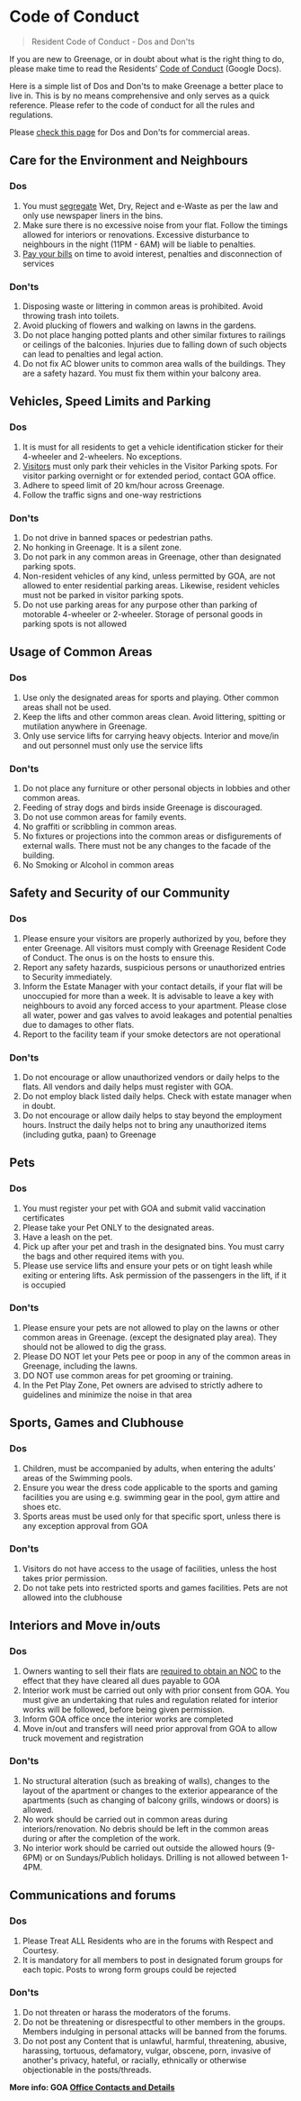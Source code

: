 # Code of Conduct

> Resident Code of Conduct - Dos and Don'ts

If you are new to Greenage, or in doubt about what is the right thing to do, please make time to read the Residents' [Code of Conduct](https://drive.google.com/drive/folders/193JDN5bCTfq3qvyHuoyegZttD_Xzd3v4) (Google Docs).

Here is a simple list of Dos and Don'ts to make Greenage a better place to live in. This is by no means comprehensive and only serves as a quick reference. Please refer to the code of conduct for all the rules and regulations.

Please [check this page](/policies/commercial.md) for Dos and Don'ts for commercial areas.

## Care for the Environment and Neighbours

### Dos 

1. You must [segregate](/policies/waste-segregation) Wet, Dry, Reject and e-Waste as per the law and only use newspaper liners in the bins.
2. Make sure there is no excessive noise from your flat. Follow the timings allowed for interiors or renovations.  Excessive disturbance to neighbours in the night (11PM - 6AM) will be liable to penalties.
3. [Pay your bills](/info/dues) on time to avoid interest, penalties and disconnection of services

### Don'ts

1. Disposing waste or littering in common areas is prohibited. Avoid throwing trash into toilets.
2. Avoid plucking of flowers and walking on lawns in the gardens.
3. Do not place hanging potted plants and other similar fixtures to railings or ceilings of the balconies. Injuries due to falling down of such objects can lead to penalties and legal action.
4. Do not fix AC blower units to common area walls of the buildings. They are a safety hazard. You must fix them within your balcony area.


## Vehicles, Speed Limits and Parking

### Dos

1. It is must for all residents to get a vehicle identification sticker for their 4-wheeler and 2-wheelers. No exceptions.
2. [Visitors](/visitor) must only park their vehicles in the Visitor Parking spots. For visitor parking overnight or for extended period, contact GOA office.
3. Adhere to speed limit of 20 km/hour across Greenage.
4. Follow the traffic signs and one-way restrictions

### Don'ts

1. Do not drive in banned spaces or pedestrian paths.
2. No honking in Greenage. It is a silent zone.
3. Do not park in any common areas in Greenage, other than designated parking spots.
4. Non-resident vehicles of any kind, unless permitted by GOA, are not allowed to enter residential parking areas. Likewise, resident vehicles must not be parked in visitor parking spots.
5. Do not use parking areas for any purpose other than parking of motorable 4-wheeler or 2-wheeler. Storage of personal goods in parking spots is not allowed


## Usage of Common Areas

### Dos

1. Use only the designated areas for sports and playing. Other common areas shall not be used.
2. Keep the lifts and other common areas clean. Avoid littering, spitting or mutilation anywhere in Greenage.
3. Only use service lifts for carrying heavy objects. Interior and move/in and out personnel must only use the service lifts

### Don'ts

1. Do not place any furniture or other personal objects in lobbies and other common areas.
2. Feeding of stray dogs and birds inside Greenage is discouraged.
3. Do not use common areas for family events.
4. No graffiti or scribbling in common areas.
5. No fixtures or projections into the common areas or disfigurements of external walls. There must not be any changes to the facade of the building.
6. No Smoking or Alcohol in common areas

## Safety and Security of our Community

### Dos

1. Please ensure your visitors are properly authorized by you, before they enter Greenage. All visitors must comply with Greenage Resident Code of Conduct. The onus is on the hosts to ensure this.
2. Report any safety hazards, suspicious persons or unauthorized entries to Security immediately.
3. Inform the Estate Manager  with your contact details, if your flat will be unoccupied for more than a week. It is advisable to leave a key with neighbours to avoid any forced access to your apartment. Please close all water, power and gas valves to avoid leakages and potential penalties due to damages to other flats.
4. Report to the facility team if your smoke detectors are not operational

### Don'ts

1. Do not encourage or allow unauthorized vendors or daily helps to the flats. All vendors and daily helps must register with GOA.
2. Do not employ black listed daily helps. Check with estate manager when in doubt.
3. Do not encourage or allow daily helps to stay beyond the employment hours. Instruct the daily helps not to bring any unauthorized items (including gutka, paan) to Greenage

## Pets

### Dos

1. You must register your pet with GOA and submit valid vaccination certificates 
2. Please take your Pet ONLY to the designated areas.
3. Have a leash on the pet.
4. Pick up after your pet and trash in the designated bins. You must carry the bags and other required items with you.
5. Please use service lifts and ensure your pets or on tight leash while exiting or entering lifts. Ask permission of the passengers in the lift, if it is occupied

### Don'ts

1. Please ensure your pets are not allowed to play on the lawns or other common areas in Greenage. (except the designated play area). They should not be allowed to dig the grass.
2. Please DO NOT let your Pets pee or poop in any of the common areas in Greenage, including the lawns.
3. DO NOT use common areas for pet grooming or training.
4. In the Pet Play Zone, Pet owners are advised to strictly adhere to guidelines and minimize the noise in that area

## Sports, Games and Clubhouse

### Dos

1. Children, must be accompanied by adults, when entering the adults’ areas of the Swimming pools.
2. Ensure you wear the dress code applicable to the sports and gaming facilities you are using e.g. swimming gear in the pool, gym attire and shoes etc.
3. Sports areas must be used only for that specific sport, unless there is any exception approval from GOA

### Don'ts

1. Visitors do not have access to the usage of facilities, unless the host takes prior permission.
2. Do not take pets into restricted sports and games facilities. Pets are not allowed into the clubhouse

## Interiors and Move in/outs

### Dos

1. Owners wanting to sell their flats are [required to obtain an NOC](/info/secondary-sale) to the effect that they have cleared all dues payable to GOA
2. ​Interior work must be carried out only with prior consent from GOA. You must give an undertaking that rules and regulation related for interior works will be followed, before being given permission.
3. Inform GOA office once the interior works are completed
4. Move in/out and transfers will need prior approval from GOA to allow truck movement and registration

### Don'ts

1. No structural alteration (such as breaking of walls), changes to the layout of the apartment or changes to the exterior appearance of the apartments (such as changing of balcony grills, windows or doors) is allowed.
2. No work should be carried out in common areas during interiors/renovation. No debris should be left in the common areas during or after the completion of the work.
3. No interior work should be carried out outside the allowed hours (9-6PM) or on Sundays/Publich holidays. Drilling is not allowed between 1-4PM.

## Communications and forums

### Dos

1. Please Treat ALL Residents who are in the forums with Respect and Courtesy.
2. It is mandatory for all members to post in designated forum groups for each topic. Posts to wrong form groups could be rejected

### Don'ts

1. Do not threaten or harass the moderators of the forums.
2. Do not be threatening or disrespectful to other members in the groups. Members indulging in personal attacks will be banned from the forums.
3. Do not post any Content that is unlawful, harmful, threatening, abusive, harassing, tortuous, defamatory, vulgar, obscene, porn, invasive of another's privacy, hateful, or racially, ethnically or otherwise objectionable in the posts/threads.

__More info: GOA [Office Contacts and Details](/info/contact)__
